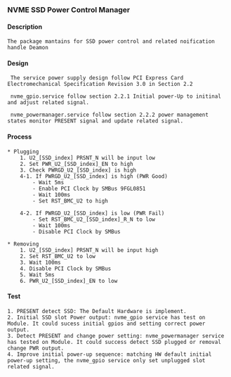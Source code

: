 ### NVME SSD Power Control Manager

#### Description
    The package mantains for SSD power control and related noification handle Deamon

#### Design

     The service power supply design follow PCI Express Card Electromechanical Specification Revision 3.0 in Section 2.2

     nvme_gpio.service follow section 2.2.1 Initial power-Up to initinal and adjust related signal.

     nvme_powermanager.service follow section 2.2.2 power management states monitor PRESENT signal and update related signal.

#### Process

    * Plugging
        1. U2_[SSD_index] PRSNT_N will be input low
        2. Set PWR_U2_[SSD_index]_EN to high
        3. Check PWRGD_U2_[SSD_index] is high
        4-1. If PWRGD_U2_[SSD_index] is high (PWR Good)
            - Wait 5ms
            - Enable PCI Clock by SMBus 9FGL0851
            - Wait 100ms
            - Set RST_BMC_U2 to high

        4-2. If PWRGD_U2_[SSD_index] is low (PWR Fail)
            - Set RST_BMC_U2_[SSD_index]_R_N to low
            - Wait 100ms
            - Disable PCI Clock by SMBus

    * Removing
        1. U2_[SSD_index] PRSNT_N will be input high
        2. Set RST_BMC_U2 to low
        3. Wait 100ms
        4. Disable PCI Clock by SMBus
        5. Wait 5ms
        6. PWR_U2_[SSD_index]_EN to low

#### Test

    1. PRESENT detect SSD: The Default Hardware is implement.
    2. Initial SSD slot Power output: nvme_gpio service has test on Module. It could sucess initial gpios and setting correct power output.
    3. Detect PRESENT and change power setting: nvme_powermanager service has tested on Module. It could success detect SSD plugged or removal change PWR output.
    4. Improve initial power-up sequence: matching HW default initial power-up setting, the nvme_gpio service only set unplugged slot related signal.
